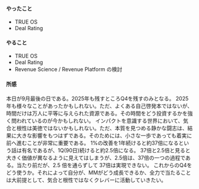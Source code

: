 #### やったこと
- TRUE OS
- Deal Rating

#### やること
- TRUE OS
- Deal Rating
- Revenue Science / Revenue Platform の検討

#### 所感
本日が9月最後の日である。2025年も残すところQ4を残すのみとなる。 2025年も様々なことがあったかもしれない。ただ、よくある自己啓発本ではないが、時間だけは万人に平等に与えられた資源である。その時間をどう投資するかを強く問われているのが今かもしれない。
インパクトを意識する世界において、気合と根性は美徳ではないかもしれない。ただ、本質を見つめる静かな闘志は、結果に大きな影響をもつはずである。そのためには、小さな一歩であっても着実に前へ進むことが非常に重要である。 1%の改善を1年続けると約37倍になるという話は有名であるが、1Q(90日)続けると約2.5倍になる。
37倍と2.5倍と見ると大きく価値が異なるように見えてはしまうが、2.5倍は、37倍の一つの過程である。当たり前だが、2.5 倍を通らずして 37倍は実現できない。
これからのQ4をどう使うか。それによって自分が、MMがどう成長できるか、全力で当たることは大前提として、気合と根性ではなくクレバーに活動していきたい。